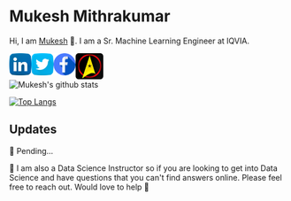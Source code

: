 # Mukesh Mithrakumar

Hi, I am [Mukesh](https://www.mukeshmithrakumar.com/) 👋. I am a Sr. Machine Learning Engineer at IQVIA.


<a href="https://www.linkedin.com/in/mukesh-mithrakumar/">
  <img align="left" alt="Mukesh | LinkedIn" width="40px" src="https://raw.githubusercontent.com/mukeshmithrakumar/mukeshmithrakumar/master/assets/linkedin.png" />
</a>

<a href="https://twitter.com/MMithrakumar">
  <img align="left" alt="Mukesh | Twitter" width="40px" src="https://raw.githubusercontent.com/mukeshmithrakumar/mukeshmithrakumar/master/assets/twitter.png" />
</a>

<a href="https://www.facebook.com/adhiraiyan/">
  <img align="left" alt="Mukesh | Facebook" width="40px" src="https://raw.githubusercontent.com/mukeshmithrakumar/mukeshmithrakumar/master/assets/facebook.png" />
</a>

<a href="https://www.adhiraiyan.org/">
  <img align="left" alt="Mukesh | Blog" width="50px" src="https://raw.githubusercontent.com/mukeshmithrakumar/mukeshmithrakumar/master/assets/adhiraiyan.png" />
</a>

<br />
<br />

![Mukesh's github stats](https://github-readme-stats.vercel.app/api?username=mukeshmithrakumar&count_private=true&bg_color=45,0099ff,6633ff&title_color=fffefe&text_color=fffefe&icon_color=fffefe&show_icons=true)

[![Top Langs](https://github-readme-stats.vercel.app/api/top-langs/?username=mukeshmithrakumar&hide=jupyter%20notebook,html&layout=compact)](https://github.com/mukeshmithrakumar/github-readme-stats)


## Updates

🔭 Pending...

💬 I am also a Data Science Instructor so if you are looking to get into Data Science and have questions that you can't find answers online. Please feel free to reach out. Would love to help 🙂

